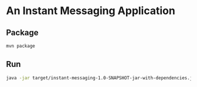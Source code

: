 # An Instant Messaging Application

## Package
``` bash
mvn package
```

## Run
``` bash
java -jar target/instant-messaging-1.0-SNAPSHOT-jar-with-dependencies.jar
```
